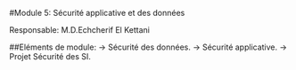 #Module 5: Sécurité applicative et des données

Responsable: M.D.Echcherif El Kettani

##Eléments de module:
	-> Sécurité des données.
	-> Sécurité applicative.
	-> Projet Sécurité des SI.
